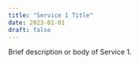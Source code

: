 ```yaml
---
title: "Service 1 Title"
date: 2023-01-01
draft: false
---
```


Brief description or body of Service 1.